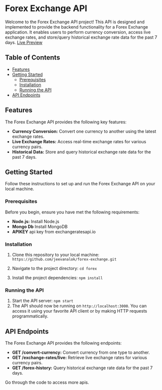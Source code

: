 # Forex Exchange API

Welcome to the Forex Exchange API project! This API is designed and implemented to provide the backend functionality for a Forex Exchange application. It enables users to perform currency conversion, access live exchange rates, and store/query historical exchange rate data for the past 7 days. [Live Preview](https://forex-exchange-68hj.onrender.com/)

## Table of Contents

- [Features](#features)
- [Getting Started](#getting-started)
  - [Prerequisites](#prerequisites)
  - [Installation](#installation)
  - [Running the API](#running-the-api)
- [API Endpoints](#api-endpoints)

## Features

The Forex Exchange API provides the following key features:

- **Currency Conversion:** Convert one currency to another using the latest exchange rates.
- **Live Exchange Rates:** Access real-time exchange rates for various currency pairs.
- **Historical Data:** Store and query historical exchange rate data for the past 7 days.

## Getting Started

Follow these instructions to set up and run the Forex Exchange API on your local machine.

### Prerequisites

Before you begin, ensure you have met the following requirements:

- **Node.js:** Install Node.js
- **Mongo Db** Install MongoDB
- **APIKEY** api key from exchangeratesapi.io

### Installation

1. Clone this repository to your local machine:
   `https://github.com/jeevanalok/forex-exchange.git`

2. Navigate to the project directory:
   `cd forex`

3. Install the project dependencies:
   `npm install`

### Running the API

1. Start the API server:
   `npm start`
2. The API should now be running on `http://localhost:3000`. You can access it using your favorite API client or by making HTTP requests programmatically.

## API Endpoints

The Forex Exchange API provides the following endpoints:

- **GET /convert-currency:** Convert currency from one type to another.
- **GET /exchange-rates/live:** Retrieve live exchange rates for various currency pairs.
- **GET /forex-history:** Query historical exchange rate data for the past 7 days.

Go through the code to access more apis.
